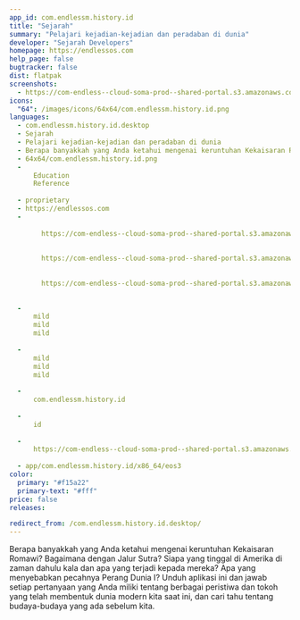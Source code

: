 ```yaml
---
app_id: com.endlessm.history.id
title: "Sejarah"
summary: "Pelajari kejadian-kejadian dan peradaban di dunia"
developer: "Sejarah Developers"
homepage: https://endlessos.com
help_page: false
bugtracker: false
dist: flatpak
screenshots:
  - https://com-endless--cloud-soma-prod--shared-portal.s3.amazonaws.com/apps.274.screenshots.7f016392-8439-4c9e-9f02-daa22bc7d002_20181023193916099.png
icons:
  "64": /images/icons/64x64/com.endlessm.history.id.png
languages:
  - com.endlessm.history.id.desktop
  - Sejarah
  - Pelajari kejadian-kejadian dan peradaban di dunia
  - Berapa banyakkah yang Anda ketahui mengenai keruntuhan Kekaisaran Romawi? Bagaimana dengan Jalur Sutra? Siapa yang tinggal di Amerika di zaman dahulu kala dan apa yang terjadi kepada mereka? Apa yang menyebabkan pecahnya Perang Dunia I? Unduh aplikasi ini dan jawab setiap pertanyaan yang Anda miliki tentang berbagai peristiwa dan tokoh yang telah membentuk dunia modern kita saat ini, dan cari tahu tentang budaya-budaya yang ada sebelum kita.
  - 64x64/com.endlessm.history.id.png
  - 
      Education
      Reference
    
  - proprietary
  - https://endlessos.com
  - 
      
        https://com-endless--cloud-soma-prod--shared-portal.s3.amazonaws.com/apps.274.screenshots.7f016392-8439-4c9e-9f02-daa22bc7d002_20181023193916099.png
      
      
        https://com-endless--cloud-soma-prod--shared-portal.s3.amazonaws.com/apps.274.screenshots.ee1f205d-acf9-422c-bb71-62390f5761ff_20181023193916099.png
      
      
        https://com-endless--cloud-soma-prod--shared-portal.s3.amazonaws.com/apps.274.screenshots.f5b8dafd-6862-4195-bf98-2155a406e12d_20181023193916099.png
      
    
  - 
      mild
      mild
      mild
    
  - 
      mild
      mild
      mild
    
  - 
      com.endlessm.history.id
    
  - 
      id
    
  - 
      https://com-endless--cloud-soma-prod--shared-portal.s3.amazonaws.com/app.1244.appCenterThumbnail.2da71053-07a8-4c18-b924-8c0420b95f34_20181023193989033.jpg
    
  - app/com.endlessm.history.id/x86_64/eos3
color:
  primary: "#f15a22"
  primary-text: "#fff"
price: false
releases:

redirect_from: /com.endlessm.history.id.desktop/
---
```


<p>Berapa banyakkah yang Anda ketahui mengenai keruntuhan Kekaisaran Romawi? Bagaimana dengan Jalur Sutra? Siapa yang tinggal di Amerika di zaman dahulu kala dan apa yang terjadi kepada mereka? Apa yang menyebabkan pecahnya Perang Dunia I? Unduh aplikasi ini dan jawab setiap pertanyaan yang Anda miliki tentang berbagai peristiwa dan tokoh yang telah membentuk dunia modern kita saat ini, dan cari tahu tentang budaya-budaya yang ada sebelum kita.</p>
